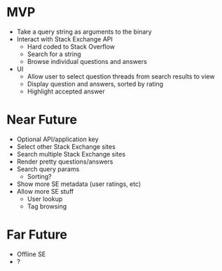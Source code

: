 # MVP
- Take a query string as arguments to the binary
- Interact with Stack Exchange API
   - Hard coded to Stack Overflow
   - Search for a string
   - Browse individual questions and answers
- UI
   - Allow user to select question threads from search results to view
   - Display question and answers, sorted by rating
   - Highlight accepted answer

# Near Future
- Optional API/application key
- Select other Stack Exchange sites
- Search multiple Stack Exchange sites
- Render pretty questions/answers
- Search query params
   - Sorting?
- Show more SE metadata (user ratings, etc)
- Allow more SE stuff
   - User lookup
   - Tag browsing

# Far Future
- Offline SE
- ?
